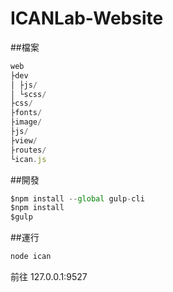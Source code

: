 # ICANLab-Website

##檔案

```js
web
├dev
│ ├js/
│ └scss/
├css/
├fonts/
├image/
├js/
├view/
├routes/
└ican.js

```

##開發

```js
$npm install --global gulp-cli
$npm install
$gulp

```
##運行

```js
node ican
```
前往 127.0.0.1:9527
